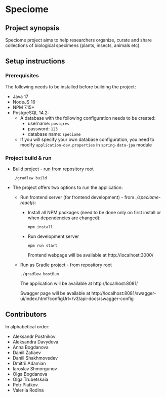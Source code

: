 # Speciome
## Project synopsis
Speciome project aims to help researchers organize, curate and share collections
of biological specimens (plants, insects, animals etc).

## Setup instructions
### Prerequisites
The following needs to be installed before building the project:
* Java 17
* NodeJS 16
* NPM 7.15+
* PostgreSQL 14.2:
  * A database with the following configuration needs to be created:
    * username: `postgres`
    * password: `123`
    * database name: `speciome`
  * If you will specify your own database configuration, you need to modify `application-dev.properties` in `spring-data-jpa` module

### Project build & run
* Build project - run from repository root
  ```shell
  ./gradlew build
  ```
* The project offers two options to run the application:
  
  * Run frontend server (for frontend development) - from *./speciome-reactjs*:
    * Install all NPM packages (need to be done only on first install or when dependencies are changed):
      ```shell
      npm install
      ```
    * Run development server
      ```shell
      npm run start
      ```
      Frontend webpage will be available at http://localhost:3000/
  * Run as Gradle project - from repository root 
    ```shell
    ./gradlew bootRun
    ```    
    The application will be available at http://localhost:8081/
    
    Swagger page will be available at http://localhost:8081/swagger-ui/index.html?configUrl=/v3/api-docs/swagger-config


## Contributors
In alphabetical order:
* Aleksandr Postnikov
* Aleksandra Davydova
* Anna Bogdanova
* Daniil Zatiaev
* Daniil Shakhmovedev
* Dmitrii Adamian
* Iaroslav Shmorgunov
* Olga Bogdanova
* Olga Trubetskaia
* Petr Piatkov
* Valeriia Rodina
